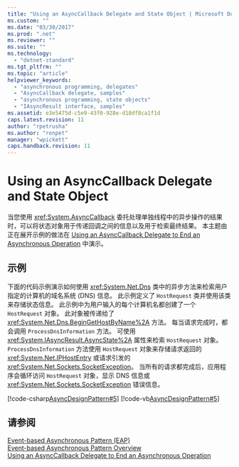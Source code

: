 ```yaml
---
title: "Using an AsyncCallback Delegate and State Object | Microsoft Docs"
ms.custom: ""
ms.date: "03/30/2017"
ms.prod: ".net"
ms.reviewer: ""
ms.suite: ""
ms.technology: 
  - "dotnet-standard"
ms.tgt_pltfrm: ""
ms.topic: "article"
helpviewer_keywords: 
  - "asynchronous programming, delegates"
  - "AsyncCallback delegate, samples"
  - "asynchronous programming, state objects"
  - "IAsyncResult interface, samples"
ms.assetid: e3e5475d-c5e9-43f0-928e-d18df8ca1f1d
caps.latest.revision: 11
author: "rpetrusha"
ms.author: "ronpet"
manager: "wpickett"
caps.handback.revision: 11
---
```

# Using an AsyncCallback Delegate and State Object
当您使用 <xref:System.AsyncCallback> 委托处理单独线程中的异步操作的结果时，可以将状态对象用于传递回调之间的信息以及用于检索最终结果。  本主题由正在展开示例的做法在 [Using an AsyncCallback Delegate to End an Asynchronous Operation](../../../docs/standard/asynchronous-programming-patterns/using-an-asynccallback-delegate-to-end-an-asynchronous-operation.md) 中演示。  
  
## 示例  
 下面的代码示例演示如何使用 <xref:System.Net.Dns> 类中的异步方法来检索用户指定的计算机的域名系统 \(DNS\) 信息。  此示例定义了 `HostRequest` 类并使用该类来存储状态信息。  此示例中为用户输入的每个计算机名都创建了一个 `HostRequest` 对象。  此对象被传递给了 <xref:System.Net.Dns.BeginGetHostByName%2A> 方法。  每当请求完成时，都会调用 `ProcessDnsInformation` 方法。  可使用 <xref:System.IAsyncResult.AsyncState%2A> 属性来检索 `HostRequest` 对象。  `ProcessDnsInformation` 方法使用 `HostRequest` 对象来存储请求返回的 <xref:System.Net.IPHostEntry> 或请求引发的 <xref:System.Net.Sockets.SocketException>。  当所有的请求都完成后，应用程序会循环访问 `HostRequest` 对象，显示 DNS 信息或 <xref:System.Net.Sockets.SocketException> 错误信息。  
  
 [!code-csharp[AsyncDesignPattern#5](../../../samples/snippets/csharp/VS_Snippets_CLR/AsyncDesignPattern/CS/AsyncDelegateWithStateObject.cs#5)]
 [!code-vb[AsyncDesignPattern#5](../../../samples/snippets/visualbasic/VS_Snippets_CLR/AsyncDesignPattern/VB/AsyncDelegateWithStateObject.vb#5)]  
  
## 请参阅  
 [Event\-based Asynchronous Pattern \(EAP\)](../../../docs/standard/asynchronous-programming-patterns/event-based-asynchronous-pattern-eap.md)   
 [Event\-based Asynchronous Pattern Overview](../../../docs/standard/asynchronous-programming-patterns/event-based-asynchronous-pattern-overview.md)   
 [Using an AsyncCallback Delegate to End an Asynchronous Operation](../../../docs/standard/asynchronous-programming-patterns/using-an-asynccallback-delegate-to-end-an-asynchronous-operation.md)